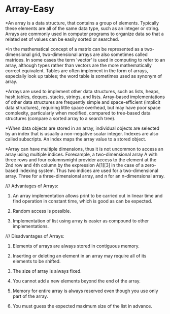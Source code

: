 # Array-Easy
*An array is a data structure, that contains a group of elements. Typically these elements are all of the same data type, such as an integer or string. Arrays are
commonly used in computer programs to organize data so that a related set of values can be easily sorted or searched.

*In the mathematical concept of a matrix can be represented as a two-dimensional grid, two-dimensional arrays are also sometimes called matrices. In some cases the
term 'vector' is used in computing to refer to an array, although types rather than vectors are the more mathematically correct equivalent. Tables are often 
implement in the form of arrays, especially look up tables; the word table is sometimes used as synonym of array.

*Arrays are used to implement other data structures, such as lists, heaps, hash,tables, deques, stacks, strings, and lists. Array-based implementations of other
data structures are frequently simple and space-efficient (implicit data structures), requiring little space overhead, but may have poor space complexity,
particularly when modified, compared to tree-based data structures (compare a sorted array to a search tree).

*When data objects are stored in an array, individual objects are selected by an index that is usually a non-negative scalar integer. Indexes are also called
subscripts. An index maps the array value to a stored object.

*Array can have multiple dimensions, thus it is not uncommon to access an array using multiple indices. Forexample, a two-dimensional array A with three rows and
four columnsmight provider access to the element at the 2nd row and 4th column by the expression A[1][3] in the case of a zero-based indexing system. Thus two indices
are used for a two-dimensional array. Three for a three-dimensional array, and n for an n-dimensional array.

/// Advantages of Arrays:

1. An array implementation allows print to be carried out in linear time and find operation in constant time, which is good as can be expected.

2. Random access is possible.

3. Implementation of list using array is easier as compound to other implementations.

/// Disadvantages of Arrays:

1. Elements of arrays are always stored in contiguous memory.

2. Inserting or deleting an element in an array may require all of its elements to be shifted.

3. The size of array is always fixed.

4. You cannot add a new elements beyond the end of the array.

5. Memory for entire array is always reserved even though you use only part of the array.

6. You must guess the expected maximum size of the list in advance.














